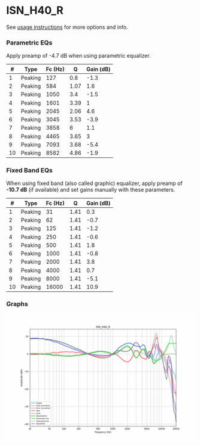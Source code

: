 # ISN_H40_R
See [usage instructions](https://github.com/jaakkopasanen/AutoEq#usage) for more options and info.

### Parametric EQs
Apply preamp of -4.7 dB when using parametric equalizer.

|   # | Type    |   Fc (Hz) |    Q |   Gain (dB) |
|-----|---------|-----------|------|-------------|
|   1 | Peaking |       127 | 0.8  |        -1.3 |
|   2 | Peaking |       584 | 1.07 |         1.6 |
|   3 | Peaking |      1050 | 3.4  |        -1.5 |
|   4 | Peaking |      1601 | 3.39 |         1   |
|   5 | Peaking |      2045 | 2.06 |         4.6 |
|   6 | Peaking |      3045 | 3.53 |        -3.9 |
|   7 | Peaking |      3858 | 6    |         1.1 |
|   8 | Peaking |      4465 | 3.65 |         3   |
|   9 | Peaking |      7093 | 3.68 |        -5.4 |
|  10 | Peaking |      8582 | 4.86 |        -1.9 |

### Fixed Band EQs
When using fixed band (also called graphic) equalizer, apply preamp of **-10.7 dB** (if available) and set gains manually with these parameters.

|   # | Type    |   Fc (Hz) |    Q |   Gain (dB) |
|-----|---------|-----------|------|-------------|
|   1 | Peaking |        31 | 1.41 |         0.3 |
|   2 | Peaking |        62 | 1.41 |        -0.7 |
|   3 | Peaking |       125 | 1.41 |        -1.2 |
|   4 | Peaking |       250 | 1.41 |        -0.6 |
|   5 | Peaking |       500 | 1.41 |         1.8 |
|   6 | Peaking |      1000 | 1.41 |        -0.8 |
|   7 | Peaking |      2000 | 1.41 |         3.8 |
|   8 | Peaking |      4000 | 1.41 |         0.7 |
|   9 | Peaking |      8000 | 1.41 |        -5.1 |
|  10 | Peaking |     16000 | 1.41 |        10.9 |

### Graphs
![](./ISN_H40_R.png)
